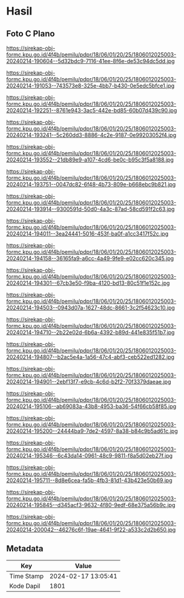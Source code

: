 # Hasil

## Foto C Plano

https://sirekap-obj-formc.kpu.go.id/4f4b/pemilu/pdpr/18/06/01/20/25/1806012025003-20240214-190604--5d32bdc9-7116-41ee-8f6e-de53c94dc5dd.jpg

https://sirekap-obj-formc.kpu.go.id/4f4b/pemilu/pdpr/18/06/01/20/25/1806012025003-20240214-191053--743573e8-325e-4bb7-b430-0e5edc5bfce1.jpg

https://sirekap-obj-formc.kpu.go.id/4f4b/pemilu/pdpr/18/06/01/20/25/1806012025003-20240214-192251--8761e943-3ac5-442e-bd85-60b07d439c90.jpg

https://sirekap-obj-formc.kpu.go.id/4f4b/pemilu/pdpr/18/06/01/20/25/1806012025003-20240214-193241--5c260dd3-8886-4c2e-9187-0e99203052f4.jpg

https://sirekap-obj-formc.kpu.go.id/4f4b/pemilu/pdpr/18/06/01/20/25/1806012025003-20240214-193552--21db89e9-a107-4cd6-be0c-b95c3f5a8188.jpg

https://sirekap-obj-formc.kpu.go.id/4f4b/pemilu/pdpr/18/06/01/20/25/1806012025003-20240214-193751--0047dc82-6f48-4b73-809e-b668ebc9b821.jpg

https://sirekap-obj-formc.kpu.go.id/4f4b/pemilu/pdpr/18/06/01/20/25/1806012025003-20240214-193914--9300591d-50d0-4a3c-87ad-58cd591f2c63.jpg

https://sirekap-obj-formc.kpu.go.id/4f4b/pemilu/pdpr/18/06/01/20/25/1806012025003-20240214-194011--3ea24441-5016-453f-ba0f-a1cc3417f52c.jpg

https://sirekap-obj-formc.kpu.go.id/4f4b/pemilu/pdpr/18/06/01/20/25/1806012025003-20240214-194158--36165fa9-a6cc-4a49-9fe9-e02cc620c345.jpg

https://sirekap-obj-formc.kpu.go.id/4f4b/pemilu/pdpr/18/06/01/20/25/1806012025003-20240214-194301--67cb3e50-f9ba-4120-bd13-80c51f1e152c.jpg

https://sirekap-obj-formc.kpu.go.id/4f4b/pemilu/pdpr/18/06/01/20/25/1806012025003-20240214-194503--0943d07a-1627-48dc-8661-3c2f54623c10.jpg

https://sirekap-obj-formc.kpu.go.id/4f4b/pemilu/pdpr/18/06/01/20/25/1806012025003-20240214-194710--2b22e02d-6b6a-4392-b89d-441e835f51b7.jpg

https://sirekap-obj-formc.kpu.go.id/4f4b/pemilu/pdpr/18/06/01/20/25/1806012025003-20240214-194807--b2ac5e4a-1a56-47c4-abf3-ceb522ed1282.jpg

https://sirekap-obj-formc.kpu.go.id/4f4b/pemilu/pdpr/18/06/01/20/25/1806012025003-20240214-194901--2ebf13f7-e9cb-4c6d-b2f2-70f3379daeae.jpg

https://sirekap-obj-formc.kpu.go.id/4f4b/pemilu/pdpr/18/06/01/20/25/1806012025003-20240214-195106--ab69083a-43b8-4953-ba36-54f66cb58f85.jpg

https://sirekap-obj-formc.kpu.go.id/4f4b/pemilu/pdpr/18/06/01/20/25/1806012025003-20240214-195200--24444ba9-7de2-4597-8a38-b84c9b5ad61c.jpg

https://sirekap-obj-formc.kpu.go.id/4f4b/pemilu/pdpr/18/06/01/20/25/1806012025003-20240214-195346--6c43da14-0961-48c9-9811-f8a5d02eb27f.jpg

https://sirekap-obj-formc.kpu.go.id/4f4b/pemilu/pdpr/18/06/01/20/25/1806012025003-20240214-195711--8d8e6cea-fa5b-4fb3-81d1-43b423e50b69.jpg

https://sirekap-obj-formc.kpu.go.id/4f4b/pemilu/pdpr/18/06/01/20/25/1806012025003-20240214-195845--d345acf3-9632-4f80-9edf-68e375a56b9c.jpg

https://sirekap-obj-formc.kpu.go.id/4f4b/pemilu/pdpr/18/06/01/20/25/1806012025003-20240214-200042--46276c6f-19ae-4641-9f22-a533c2d2b650.jpg


## Metadata

| Key        | Value               |
| ---------- | ------------------- |
| Time Stamp | 2024-02-17 13:05:41 |
| Kode Dapil | 1801                |



